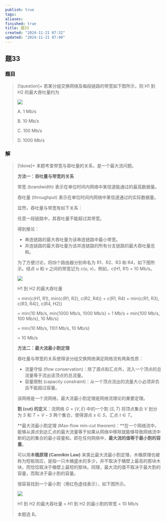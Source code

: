 ```yaml
---
publish: true
tags: 
aliases: 
finished: true
title: 题33
created: "2024-11-21 07:32"
updated: "2024-11-21 07:40"
---
```

## 题33
### 题目
> [!question]+
> 若某分组交换网络及每段链路的带宽如下图所示，则 H1 到 H2 的最大吞吐量约为
> 
> ![](https://img.hwenyi.tech/202412132058152.webp)
> 
> A. 1 Mb/s
> 
> B. 10 Mb/s
> 
> C. 100 Mb/s
> 
> D. 1000 Mb/s
### 解
> [!done]+
> 本题考查带宽与吞吐量的关系，是一个最大流问题。
> 
> **方法一：吞吐量与带宽的关系**
> 
> 带宽 (brandwidth) 表示在单位时间内网络中某信道能通过的最高数据量。
> 
> 吞吐量 (throughput) 表示在单位时间内网络中某信道通过的实际数据量。
> 
> 显然，吞吐量与带宽有如下关系：
> 
> 任意一段链路中，其吞吐量不能超过其带宽。
> 
> 得到推论：
> 
> - 串连链路的最大吞吐量为该串连链路中最小带宽。
> - 并连链路的最大吞吐量为该并连链路的所有分支链路的最大吞吐量总和。
> 
> 为了方便讨论，将四个路由器分别命名为 R1、R2、R3 和 R4，如下图所示。结点 u 和 v 之间的带宽记为 c(u, v)，例如，c(H1, R1) = 10 Mb/s。
> 
> ![](https://img.hwenyi.tech/202412132058153.webp)
> 
> H1 到 H2 的最大吞吐量
> 
> = min{c(H1, R1), min{c(R1, R2), c(R2, R4)} + c(R1, R4) + min{c(R1, R3), c(R3, R4)}, c(R4, H2)}
> 
> = min{10 Mb/s, min{1000 Mb/s, 1000 Mb/s} + 1 Mb/s + min{100 Mb/s, 100 Mb/s}, 10 Mb/s}
> 
> = min{10 Mb/s, 1101 Mb/s, 10 Mb/s}
> 
> = 10 Mb/s
> 
> **方法二：最大流最小割定理**
> 
> 吞吐量与带宽的关系使得该分组交换网络满足网络流有两条性质：
> 
> - 流量守恒 (flow conservation)：除了源点和汇点外，流入一个顶点的总流量等于流出该顶点的总流量。
> - 容量限制 (capacity constraint)：从一个顶点流出的流量大小必须非负且不能超过容量。
> 
> 该网络是一个流网络，最大流最小割定理是网络流理论的重要定理。
> 
> **割 (cut) 的定义**：流网络 $G=(V,E)$ 中的一个割 $(S, T)$ 将顶点集合 $V$ 划分为 $S$ 和 $T=V-S$ 两个集合，使得源点 $s\in S$，汇点 $t\in T$。
> 
> **最大流最小割定理 (Max-flow min-cut theorem)：**在一个网络流中，能够从源点到达汇点的最大流量等于如果从网络中移除就能够导致网络流中断的边的集合的最小容量和。即在任何网络中，**最大流的值等于最小割的容量**。
> 
> 可以用**木桶原理 (Cannikin Law)** 来类比最大流最小割定理，木桶原理也被称为短板效应，是指一只木桶盛水的多少，并不取决于桶壁上最高的那块木块，而恰恰取决于桶壁上最短的那块‌。同理，最大流的值不取决于最大割的容量，而取决于最小割的容量。
> 
> 很容易找到一个最小割（用红色虚线表示），如下图所示。
> 
> ![](https://img.hwenyi.tech/202412132058154.webp)
> 
> H1 到 H2 的最大吞吐量 = H1 到 H2 的最小割的带宽 = 10 Mb/s
> 
> 本题选 B。